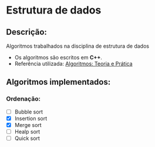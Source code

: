 # Estrutura de dados

## Descrição:
Algoritmos trabalhados na disciplina de estrutura de dados

- Os algoritmos são escritos em **C++**.
- Referência utilizada:
    [Algoritmos: Teoria e Prática](https://www.amazon.com.br/Algoritmos-Teoria-Prática-Thomas-Cormen/dp/8535236996/ref=sr_1_1?adgrpid=56644501821&gclid=CjwKCAjw4871BRAjEiwAbxXi2_mqMkwAcqD4dv1zQYmF1lt6LcUEOnq4AudJvRV29cO_1UIC5yQj1BoC2OYQAvD_BwE&hvadid=326935150226&hvdev=c&hvlocphy=1001538&hvnetw=g&hvqmt=b&hvrand=9251659133620554871&hvtargid=kwd-298927799900&hydadcr=5623_10696871&keywords=thomas+cormen&qid=1588863795&sr=8-1)

## Algoritmos implementados:
### Ordenação:
    
  - [ ] Bubble sort
  - [x] Insertion sort
  - [x] Merge sort
  - [ ] Healp sort
  - [ ] Quick sort
